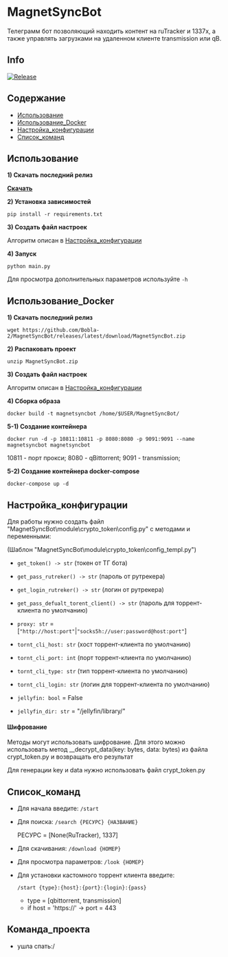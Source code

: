 # MagnetSyncBot
Телеграмм бот позволяющий находить контент на ruTracker и 1337x, а также управлять загрузками на удаленном клиенте transmission или qB.

## Info
[![Release](https://img.shields.io/github/v/release/Bobla-2/MagnetSyncBot?releases)](https://github.com/Bobla-2/MagnetSyncBot/releases/latest)

## Содержание
- [Использование](#Использование)
- [Использование_Docker](#Использование_Docker)
- [Настройка_конфигурации](#Настройка_конфигурации)
- [Список_команд](#Список_команд)

## Использование
**1) Скачать последний релиз**

[**Скачать**](https://github.com/username/repository/releases/latest/download/MagnetSyncBot.zip)

**2) Установка зависимостей**
```
pip install -r requirements.txt
```
**3) Создать файл настроек**

Алгоритм описан в [Настройка_конфигурации](#Настройка_конфигурации)

**4) Запуск**
```
python main.py 
```
Для просмотра дополнительных параметров используйте `-h`


## Использование_Docker

**1) Скачать последний релиз**
```
wget https://github.com/Bobla-2/MagnetSyncBot/releases/latest/download/MagnetSyncBot.zip
```
**2) Распаковать проект**
```
unzip MagnetSyncBot.zip
```
**3) Создать файл настроек**

Алгоритм описан в [Настройка_конфигурации](#Настройка_конфигурации)

**4) Сборка образа** 
```
docker build -t magnetsyncbot /home/$USER/MagnetSyncBot/
```
**5-1) Создание контейнера**
```
docker run -d -p 10811:10811 -p 8080:8080 -p 9091:9091 --name magnetsyncbot magnetsyncbot
```
10811 - порт прокси;
8080 - qBittorrent;
9091 - transmission;

**5-2) Создание контейнера docker-compose**
```
docker-compose up -d
```




## Настройка_конфигурации
Для работы нужно создать файл "MagnetSyncBot\module\crypto_token\config.py" с методами и переменными:

(Шаблон "MagnetSyncBot\module\crypto_token\config_templ.py")
- `get_token() -> str` (токен от ТГ бота)
- `get_pass_rutreker() -> str` (пароль от рутрекера)
- `get_login_rutreker() -> str` (логин от рутрекера)
- `get_pass_defualt_torent_client() -> str` (пароль для торрент-клиента по умолчанию)

- `proxy: str` = [`"http://host:port"`|`"socks5h://user:password@host:port"`]
- `tornt_cli_host: str` (хост торрент-клиента по умолчанию)
- `tornt_cli_port: int` (порт торрент-клиента по умолчанию)
- `tornt_cli_type: str` (тип торрент-клиента по умолчанию)
- `tornt_cli_login: str` (логин для торрент-клиента по умолчанию)
- `jellyfin: bool` = False
- `jellyfin_dir: str` = "/jellyfin/library/"
#### Шифрование

Методы могут использовать шифрование. Для этого можно использовать метод __decrypt_data(key: bytes, data: bytes) из файла crypt_token.py и возвращать его результат

Для генерации key и data нужно использовать файл crypt_token.py

## Список_команд
 - Для начала введите: `/start`
 - Для поиска: `/search {РЕСУРС} {НАЗВАНИЕ}`

   РЕСУРС = [None(RuTracker), 1337]
 - Для скачивания: `/download {НОМЕР}`
 - Для просмотра параметров: `/look {НОМЕР}`
 - Для установки кастомного торрент клиента введите:

   `/start {type}:{host}:{port}:{login}:{pass}`
   - type = [qbittorrent, transmission]
   - if host = 'https://' -> port = 443


## Команда_проекта
 - ушла спать:/
